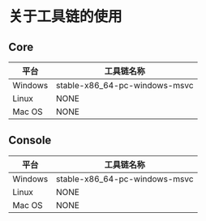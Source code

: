 # 关于工具链的使用

## Core

| 平台    | 工具链名称                    |
| ------- | ----------------------------- |
| Windows | stable-x86_64-pc-windows-msvc |
| Linux   | NONE                          |
| Mac OS  | NONE                          |

## Console

| 平台    | 工具链名称                    |
| ------- | ----------------------------- |
| Windows | stable-x86_64-pc-windows-msvc |
| Linux   | NONE                          |
| Mac OS  | NONE                          |
